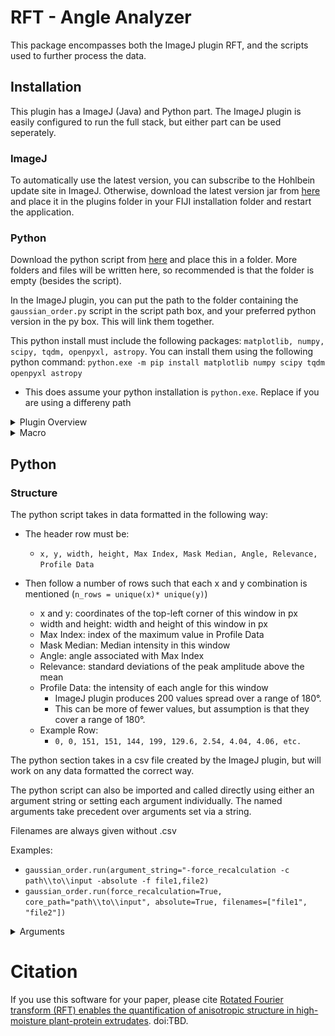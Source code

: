 # RFT - Angle Analyzer

This package encompasses both the ImageJ plugin RFT, and the scripts used to further process the data.

## Installation

This plugin has a ImageJ (Java) and Python part. The ImageJ plugin is easily configured to run the full stack, but either part can be used seperately.

### ImageJ
To automatically use the latest version, you can subscribe to the Hohlbein update site in ImageJ.
Otherwise, download the latest version jar from [here](https://github.com/HohlbeinLab/AnalyseDirectionality/releases) and place it in the plugins folder in your FIJI installation folder and restart the application.

### Python

Download the python script from [here](https://github.com/HohlbeinLab/AnalyseDirectionality/releases) and place this in a folder. More folders and files will be written here, so recommended is that the folder is empty (besides the script).

In the ImageJ plugin, you can put the path to the folder containing the `gaussian_order.py` script in the script path box, and your preferred python version in the py box. This will link them together.

This python install must include the following packages: `matplotlib, numpy, scipy, tqdm, openpyxl, astropy`.
You can install them using the following python command: `python.exe -m pip install matplotlib numpy scipy tqdm openpyxl astropy`

 - This does assume your python installation is `python.exe`. Replace if you are using a differeny path

<details>
<summary>Plugin Overview</summary>
<br>
To use the plugin, open an image and click Plugins > RFT > Analyze Angles
This opens the following window:

![img.png](img.png)

It contains the following tabs/settings:
1. Processing Tab: Contains settings related to analysis of current images
2. Settings Tab: Contains various paths and settings that need little changing
3. Help Tab: Contains detailed information, similar to this readme.
4. Credits Tab: Contains link to paper, GitHub, etc.
5. Processing Settings:
   1. Processing Window: window size used for analysis in px.
   2. Overlap: How much does each window overlap in x- and y-axis (fractional 0-1).
   3. Buffer: Distance from the top and left edge to start in px.
   4. Run Python toggle: When you press Run, execute the python part automatically
        - Requires the Python block to be filled in the Settings Tab
   5. Run: Run RFT and python if enabled
   6. Save Data: After running, save the data to a CSV
       - Requires the Save block to be filled in the Settings Tab
   7. Save the Data and Run the python backend. 
      - Requires the Save and Python block to be filled in the Settings Tab
6. Vector Field Settings:
   1. Vector Length: Relative length of the shown vectors
   2. Vector Width: Width of the shown vectors in px
   3. Overlay: Toggle showing the vector overlay
7. Cutoffs Settings: Cutoffs to show or hide a vector in the vector overlay
   1. Std Cutoff: How many standard deviations does the peak intensity of an angle need to be 
   2. Intensity Cutoff: Fraction of max intensity a region need to be
8. Scan Settings: Run processing in a range of window sizes. Saves, and requires Save path set.
   1. Window Start: Start in px
   2. Window Step: Steps in px
   3. Window End: End in px
   4. Window Size Scan: Perform the scan using the Buffer and overlap set in 5.
9. Settings
   1. Save Path: Path to save all intermediate CSV's to
      - Will create an folder called inputs here, and put CSV's into it. A pickle and results folder will also be made to put python results into.
      - Save format is: path\\file_name
   2. Python Path: Python instance to use. Generally can use 'py' or 'python' here.
      - Requires the following packages to be installed 'matplotlib, numpy, scipy, tqdm, openpyxl, astropy'
      - Install using `python.exe -m pip install matplotlib numpy scipy tqdm openpyxl astropy`
   3. Script path: Folder where the python script `gaussian_order.py` is located
   4. Show Graph: This will show all graphs in matplotlib window. Warning: they are not scaled to monitor, so will be big window.
   5. Python Parameters: Additional parameters to pass to `gaussian_order.py`. See Python section for these.

</details>

<details>
<summary>Macro</summary>
<br>
The plugin can be run from a macro using the following syntax:

```
run("Analyze Angles", "buffer=0 window=101 overlap=0.75 path='path\\to\\folder with spaces'");
```
or to run on a folder with python automatically
```
input = "path\\to\\folder";

setBatchMode(true);
list = getFileList(input);
for (i = 0; i < list.length; i++){
		open(input + list[i]);
		if (nImages>=1) {
	        run("Analyze Angles", "buffer=0 window=350 overlap=0.25 save_path='save\\path' python_path='py' script_path='path\\to\\script' run_python=True");
			close();
		}
}
setBatchMode(false);
```



All arguments follow the format of `keyword=value` using the period as the separator. When a path contains spaces, use single quote ticks to ensure the proper path is captured.

Note that when using macro mode, the program will always save, and thus `save_path` is required.

The arguments and their defaults are as follows:
 - buffer: 0
 - window: 50
 - cutoff: 2.0
 - overlap: 0.75
 - intensity_cutoff: 0.2
 - start: 50
 - end: 300
 - step: 50
 - scanning_range: False
 - vector_overlay: off
 - vector_length: 1
 - vector_width: 3
 - save_path: null
 - python_path: null
 - python_arguments: null
   - Format: `python_arguments='-single_threaded -filter_edges 1'`
   - See python section for details
 - show_graphs: False
 - run_python: False

</details>

## Python

### Structure

The python script takes in data formatted in the following way:
 - The header row must be:
      - `x, y, width, height, Max Index, Mask Median, Angle, Relevance, Profile Data`
- Then follow a number of rows such that each x and y combination is mentioned (`n_rows = unique(x)* unique(y)`)

   - x and y: coordinates of the top-left corner of this window in px
   - width and height: width and height of this window in px
   - Max Index: index of the maximum value in Profile Data
   - Mask Median: Median intensity in this window
   - Angle: angle associated with Max Index
   - Relevance: standard deviations of the peak amplitude above the mean
   - Profile Data: the intensity of each angle for this window
      - ImageJ plugin produces 200 values spread over a range of 180°.
      - This can be more of fewer values, but assumption is that they cover a range of 180°.
   - Example Row:
      - `0, 0, 151, 151, 144, 199, 129.6, 2.54, 4.04, 4.06, etc.`


The python section takes in a csv file created by the ImageJ plugin, but will work on any data formatted the correct way.

The python script can also be imported and called directly using either an argument string or setting each argument individually. The named arguments take precedent over arguments set via a string.

Filenames are always given without .csv

Examples:
- `gaussian_order.run(argument_string="-force_recalculation -c path\\to\\input -absolute -f file1,file2)`
- `gaussian_order.run(force_recalculation=True, core_path="path\\to\\input", absolute=True, filenames=["file1", "file2"])`
<details>
<summary>Arguments</summary>

 - match_angle: How far apart angles must be to be considered separate.
   - Angles closer than this will be clustered together
 - max_neighbourhood: Maximum region to calculate the WOP for.
   - Will continue until either this value is reached or the maximum size the image allows
 - filter_edges: How many windows to leave out on each edge
 - prominence: Percentage of max value above mimum that a peak must have (0-1)
 - min_peak_width: minimum width a peak must have in degrees
 - min_distance: minimum distance between peaks in degrees
 - singlethreaded: Run software in singlethreaded mode. 
   - Some users have reported issue using multiprocessing modes, so this disables that. Will be slower for large data sets.
 - image_format: Image format that matplotlib will save graphs in, e.g. png, svg
 - testing: Will enable testing mode and display detailed fit information for a single window.
   - Enter an integer, e.g. 1 or 2, to display that window and stop analysis then
 - seed: A custom seed to set rng. By default it is initialised with the same seed
 - show_graph: Shows the graphs generated. Will always save them.
 - all_angles: calculate the WOP on individual angles alongside the collective of angles. Together with the match_angle can allow one to analyse the distribution within clusters of angles and filter out unwanted angles.
  - no_recalculation: Store the data in a pickle file and reload if analysis is done again. Useful when analysing the same file multiple times or changing the pipeline after fitting.
      - The unique identifier is the filename, which includes window size, but not overlap.
- core_path: The folder to use as input. 
   - If absolute mode is turned on, will look at this filepath, otherwise, it will look in the script folder and append `\\input\\<core_path>`
- filenames: A comma-separated list of all the filenames to analyse. can also be set to `all` to recursively analyse each folder in `core_path`


</details>

# Citation
If you use this software for your paper, please cite [Rotated Fourier transform (RFT) enables the quantification of anisotropic structure in high-moisture plant-protein extrudates](). doi:TBD.

